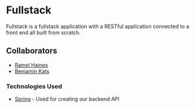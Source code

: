 # Fullstack



Fullstack is a fullstack application with a RESTful application connected to a front end all built from scratch.

## Collaborators

* [Ramel Haines]
* [Benjamin Kats]


### Technologies Used

* [Spring] - Used for creating our backend API

[Ramel Haines]: https://github.com/EngineerMel
[Benjamin Kats]: https://github.com/BenKats
[Spring]: https://spring.io
